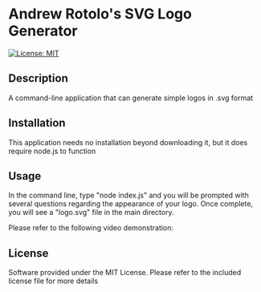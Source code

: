 # Andrew Rotolo's SVG Logo Generator

[![License: MIT](https://img.shields.io/badge/License-MIT-yellow.svg)](https://opensource.org/licenses/MIT)

## Description
A command-line application that can generate  simple logos in .svg format

## Installation
This application needs no installation beyond downloading it, but it does require node.js to function

## Usage
In the command line, type "node index.js" and you will be prompted with several questions regarding the appearance of your logo. Once complete, you will see a "logo.svg" file in the main directory.

Please refer to the following video demonstration:

## License
Software provided under the MIT License. Please refer to the included license file for more details